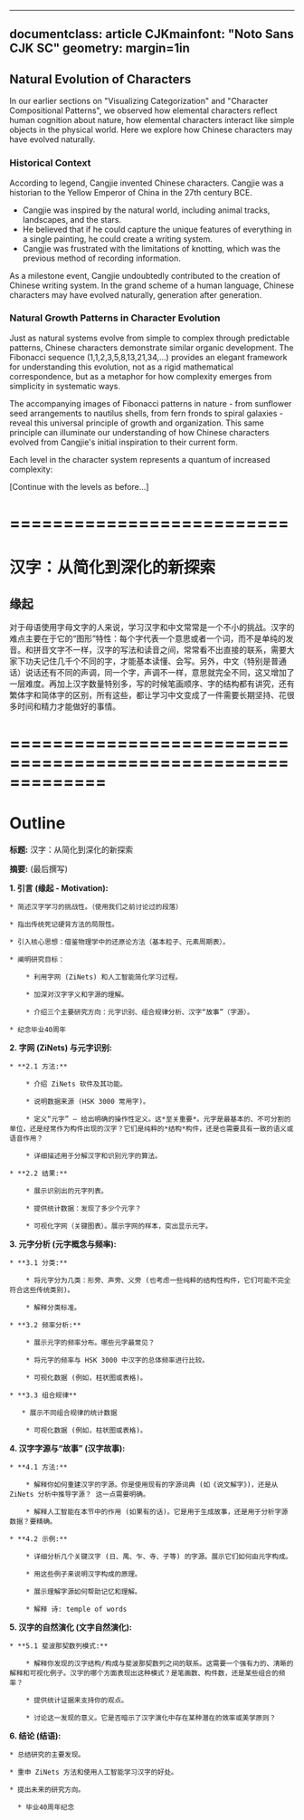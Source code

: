 
---
documentclass: article
CJKmainfont: "Noto Sans CJK SC"
geometry: margin=1in
---

## Natural Evolution of Characters

In our earlier sections on "Visualizing Categorization" and "Character Compositional Patterns", we observed how elemental characters reflect human cognition about nature, how elemental characters interact like simple objects in the physical world. Here we explore how Chinese characters may have evolved naturally.

### Historical Context

According to legend, Cangjie invented Chinese characters. Cangjie was a historian to the Yellow Emperor of China in the 27th century BCE. 
- Cangjie was inspired by the natural world, including animal tracks, landscapes, and the stars.
- He believed that if he could capture the unique features of everything in a single painting, he could create a writing system.
- Cangjie was frustrated with the limitations of knotting, which was the previous method of recording information.

As a milestone event, Cangjie undoubtedly contributed to the creation of Chinese writing system. In the grand scheme of a human language, Chinese characters may have evolved naturally, generation after generation.

### Natural Growth Patterns in Character Evolution

Just as natural systems evolve from simple to complex through predictable patterns, Chinese characters demonstrate similar organic development. The Fibonacci sequence (1,1,2,3,5,8,13,21,34,...) provides an elegant framework for understanding this evolution, not as a rigid mathematical correspondence, but as a metaphor for how complexity emerges from simplicity in systematic ways.

The accompanying images of Fibonacci patterns in nature - from sunflower seed arrangements to nautilus shells, from fern fronds to spiral galaxies - reveal this universal principle of growth and organization. This same principle can illuminate our understanding of how Chinese characters evolved from Cangjie's initial inspiration to their current form.

Each level in the character system represents a quantum of increased complexity:

[Continue with the levels as before...]



# ==========================







# 汉字：从简化到深化的新探索

## 缘起

对于母语使用字母文字的人来说，学习汉字和中文常常是一个不小的挑战。汉字的难点主要在于它的“图形”特性：每个字代表一个意思或者一个词，而不是单纯的发音。和拼音文字不一样，汉字的写法和读音之间，常常看不出直接的联系，需要大家下功夫记住几千个不同的字，才能基本读懂、会写。另外，中文（特别是普通话）说话还有不同的声调，同一个字，声调不一样，意思就完全不同，这又增加了一层难度。再加上汉字数量特别多，写的时候笔画顺序、字的结构都有讲究，还有繁体字和简体字的区别，所有这些，都让学习中文变成了一件需要长期坚持、花很多时间和精力才能做好的事情。

# =============================================================
# Outline

**标题:** 汉字：从简化到深化的新探索



**摘要:** (最后撰写)



**1. 引言 (缘起 - Motivation):**

    * 简述汉字学习的挑战性。（使用我们之前讨论过的段落）

    * 指出传统死记硬背方法的局限性。

    * 引入核心思想：借鉴物理学中的还原论方法（基本粒子、元素周期表）。

    * 阐明研究目标：

        * 利用字网 (ZiNets) 和人工智能简化学习过程。

        * 加深对汉字字义和字源的理解。

        * 介绍三个主要研究方向：元字识别、组合规律分析、汉字“故事”（字源）。

    * 纪念毕业40周年



**2. 字网 (ZiNets) 与元字识别:**

    * **2.1 方法:**

        * 介绍 ZiNets 软件及其功能。

        * 说明数据来源 (HSK 3000 常用字)。

        * 定义“元字” – 给出明确的操作性定义。这*至关重要*。元字是最基本的、不可分割的单位，还是经常作为构件出现的汉字？它们是纯粹的*结构*构件，还是也需要具有一致的语义或语音作用？

        * 详细描述用于分解汉字和识别元字的算法。

    * **2.2 结果:**

        * 展示识别出的元字列表。

        * 提供统计数据：发现了多少个元字？

        * 可视化字网（关键图表）。展示字网的样本，突出显示元字。



**3. 元字分析 (元字概念与频率):**

    * **3.1 分类:**

        * 将元字分为几类：形旁、声旁、义旁 (也考虑一些纯粹的结构性构件，它们可能不完全符合这些传统类别)。

        * 解释分类标准。

    * **3.2 频率分析:**

        * 展示元字的频率分布。哪些元字最常见？

        * 将元字的频率与 HSK 3000 中汉字的总体频率进行比较。

        * 可视化数据 (例如，柱状图或表格)。

    * **3.3 组合规律**

       * 展示不同组合规律的统计数据

        * 可视化数据 (例如，柱状图或表格)。

**4. 汉字字源与“故事” (汉字故事):**

    * **4.1 方法:**

        * 解释你如何重建汉字的字源。你是使用现有的字源词典 (如《说文解字》)，还是从 ZiNets 分析中推导字源？ 这一点需要明确。

        * 解释人工智能在本节中的作用 (如果有的话)。它是用于生成故事，还是用于分析字源数据？要精确。

    * **4.2 示例:**

        * 详细分析几个关键汉字 (日、禺、乍、寺、子等) 的字源。展示它们如何由元字构成。

        * 用这些例子来说明汉字构成的原理。

        * 展示理解字源如何帮助记忆和理解。

        * 解释 诗: temple of words



**5. 汉字的自然演化 (文字自然演化):**

    * **5.1 斐波那契数列模式:**

        * 解释你发现的汉字结构/构成与斐波那契数列之间的联系。这需要一个强有力的、清晰的解释和可视化例子。汉字的哪个方面表现出这种模式？是笔画数、构件数，还是某些组合的频率？

        * 提供统计证据来支持你的观点。

        * 讨论这一发现的意义。它是否暗示了汉字演化中存在某种潜在的效率或美学原则？



**6. 结论 (结语):**

    * 总结研究的主要发现。

    * 重申 ZiNets 方法和使用人工智能学习汉字的好处。

    * 提出未来的研究方向。

      * 毕业40周年纪念
